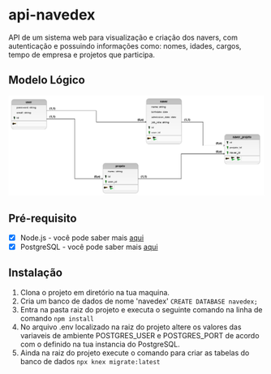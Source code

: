 # api-navedex
API de um sistema web para visualização e criação dos navers, com autenticação e possuindo informações como: nomes, idades, cargos, tempo de empresa e projetos que participa.
## Modelo Lógico
!["modelo_logico"](public/img/modelo_logico_2.png)

## Pré-requisito
- [x] Node.js - você pode saber mais <a href="https://nodejs.org/en/about/">aqui</a>
- [x] PostgreSQL - você pode saber mais <a href="https://www.postgresql.org/">aqui</a>

## Instalação
1. Clona o projeto em diretório na tua maquina.
2. Cria um banco de dados de nome 'navedex' ```CREATE DATABASE navedex; ```
3. Entra na pasta raiz do projeto e executa o seguinte comando na linha de comando  ``` npm install ```
4. No arquivo .env localizado na raiz do projeto altere os valores das variaveis de ambiente POSTGRES_USER e POSTGRES_PORT de acordo com o definido na tua instancia do PostgreSQL.
5. Ainda na raiz do projeto execute o comando para criar as tabelas do banco de dados ``` npx knex migrate:latest ```

